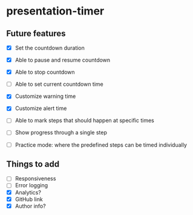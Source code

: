 # presentation-timer

## Future features

- [x] Set the countdown duration
- [x] Able to pause and resume countdown
- [x] Able to stop countdown
- [ ] Able to set current countdown time

- [x] Customize warning time
- [x] Customize alert time

- [ ] Able to mark steps that should happen at specific times
- [ ] Show progress through a single step

- [ ] Practice mode: where the predefined steps can be timed individually

## Things to add

- [ ] Responsiveness
- [ ] Error logging
- [x] Analytics?
- [x] GitHub link
- [x] Author info?
